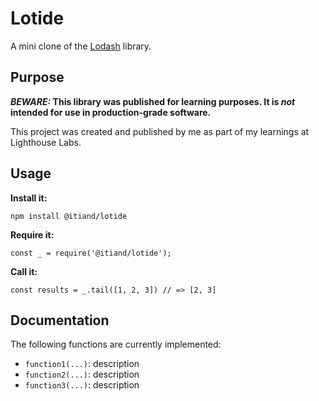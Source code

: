 # Lotide

A mini clone of the [Lodash](https://lodash.com) library.

## Purpose

**_BEWARE:_ This library was published for learning purposes. It is _not_ intended for use in production-grade software.**

This project was created and published by me as part of my learnings at Lighthouse Labs. 

## Usage

**Install it:**

`npm install @itiand/lotide`

**Require it:**

`const _ = require('@itiand/lotide');`

**Call it:**

`const results = _.tail([1, 2, 3]) // => [2, 3]`

## Documentation

The following functions are currently implemented:

* `function1(...)`: description
* `function2(...)`: description
* `function3(...)`: description